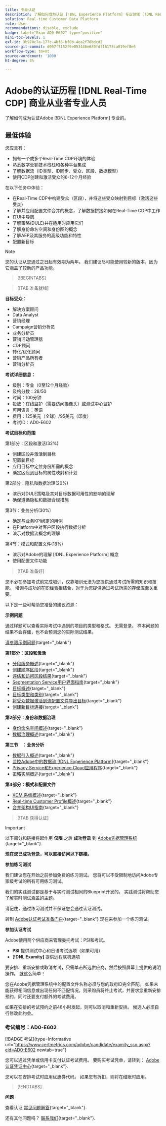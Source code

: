 ```yaml
---
title: 专业认证
description: 了解如何成为认证 [!DNL Experience Platform] 专业领域 [!DNL Real-Time Customer Data Platform]
solution: Real-time Customer Data Platform
role: User
recommendations: disable, exclude
badge: label="Exam AD0-E602" type="positive"
mini-toc-levels: 1
exl-id: 3b970c7a-177c-4bf6-bf0b-4ea2f78bdcd2
source-git-commit: d007f7152f9e053446e680fdf16175ca019ef8e6
workflow-type: tm+mt
source-wordcount: '1000'
ht-degree: 3%

---
```


# Adobe的认证历程 [!DNL Real-Time CDP] 商业从业者专业人员

了解如何成为认证Adobe [!DNL Experience Platform] 专业的。

## 最低体验

您应具有：

* 拥有一个或多个Real-Time CDP环境的体验
* 熟悉数字营销技术栈栈和各种平台集成
* 了解数据流（ID类型、ID同步、受众、区段、数据模型）
* 使用CDP创建和激活受众的6-12个月经验

在以下任务中体验：

* 在Real-Time CDP中构建受众（区段），并将这些受众映射到目标（激活这些受众）
* 了解并应用配置文件合并的概念，了解数据拼接如何在Real-Time CDP中工作
* 在UI中导航
* 了解策略(DULE)并在适用时应用它们
* 了解身份命名空间和身份图的概念
* 了解AEP及其服务的高级功能和特性
* 配置新目标

>[!NOTE]
>
>您的认证从您通过之日起有效期为两年。 我们建议尽可能使用较新的版本，因为它涵盖了较新的产品功能。

>[!BEGINTABS]

>[!TAB 准备就绪]

**目标受众：**

* 解决方案顾问
* Data Analyst
* 营销经理
* Campaign营销分析员
* 业务分析员
* 营销活动管理器
* CDP顾问
* 转化/优化顾问
* 营销产品所有者
* 营销分析员

**考试详细信息：**

* 级别：专业（0至12个月经验）
* 及格分数：28/50
* 时间：100分钟
* 投放：在线监护（需要访问摄像头）或测试中心监护
* 可用语言：英语
* 费用：125美元（全球）/95美元（印度）
* 考试ID：AD0-E602

**考试目标和范围**

第1部分：区段和激活(32%)

* 创建区段并激活到目标
* 配置新目标
* 应用目标中定位身份所需的概念
* 确定区段到目标的属性映射和计划

第2部分：隐私和数据治理(20%)

* 演示对DULE策略及其对目标数据可用性的影响的理解
* 确保遵循隐私和数据合规措施

第3节：业务分析(30%)

* 确定与业务KPI绑定的用例
* 在Platform中对客户区段执行数据分析
* 演示对数据流概念的理解

第4节：模式和配置文件(18%)

* 演示对Adobe的理解 [!DNL Experience Platform] 概念
* 使用配置文件功能

>[!TAB 准备好]

您不必在参加考试前完成培训，仅靠培训无法为您提供通过考试所需的知识和技能。 培训与成功的在职经验相结合，对于为您提供通过考试所需的存储库至关重要。

以下是一些可帮助您准备的建议资源：

**示例问题**

通过样题可以查看实际考试中遇到的项目的类型和格式。 无需登录。 样本问题的结果不会存储，也不会预测您的实际测试结果。

[请参阅示例问题](https://scorpion.caveon.com/launchpad/ad3-e602-adobe-real-time-cdp-business-practitioner-professional-sample-questions){target="_blank"}

**第1部分：区段和激活**

* [分段服务概述](https://experienceleague.adobe.com/docs/experience-platform/segmentation/home.html?lang=en){target="_blank"}
* [创建顺序区段](https://experienceleague.adobe.com/docs/platform-learn/tutorials/segments/create-sequential-segments.html?lang=en){target="_blank"}
* [评估和访问区段结果](https://experienceleague.adobe.com/docs/experience-platform/segmentation/tutorials/evaluate-a-segment.html?lang=en){target="_blank"}
* [Segmentation Service用户界面指南](https://experienceleague.adobe.com/docs/experience-platform/segmentation/ui/overview.html?lang=en#scheduled-segmentation){target="_blank"}
* [目标概述](https://experienceleague.adobe.com/docs/experience-platform/destinations/home.html?lang=en){target="_blank"}
* [目标类型和类别](https://experienceleague.adobe.com/docs/experience-platform/destinations/destination-types.html?lang=en){target="_blank"}
* [将受众数据激活到流配置文件导出目标](https://experienceleague.adobe.com/docs/experience-platform/destinations/ui/activate/activate-streaming-profile-destinations.html?lang=en){target="_blank"}
* [创建新目标连接](https://experienceleague.adobe.com/docs/experience-platform/destinations/ui/connect-destination.html?lang=en){target="_blank"}

**第2部分：身份和数据治理**

* [身份命名空间概述](https://experienceleague.adobe.com/docs/experience-platform/identity/namespaces.html?lang=zh-Hans){target="_blank"}
* [数据治理概述](https://experienceleague.adobe.com/docs/experience-platform/data-governance/home.html?lang=zh-Hans){target="_blank"}

**第三节　：业务分析**

* [数据引入概述](https://experienceleague.adobe.com/docs/experience-platform/ingestion/home.html?lang=en){target="_blank"}
* [监控Adobe中的数据流 [!DNL Experience Platform]](https://experienceleague.adobe.com/docs/platform-learn/tutorials/monitoring/data-monitoring.html?lang=en){target="_blank"}
* [Privacy Service和Experience Cloud应用程序](https://experienceleague.adobe.com/docs/experience-platform/privacy/experience-cloud-apps.html?lang=en){target="_blank"}
* [策略实施概述](https://experienceleague.adobe.com/docs/experience-platform/data-governance/enforcement/overview.html?lang=en){target="_blank"}

**第4部分：模式和配置文件**

* [XDM 系统概述](https://experienceleague.adobe.com/docs/experience-platform/xdm/home.html?lang=en){target="_blank"}
* [Real-time Customer Profile概述](https://experienceleague.adobe.com/docs/experience-platform/rtcdp/profile/profile-overview.html?lang=en){target="_blank"}
* [合并架构UI指南](https://experienceleague.adobe.com/docs/experience-platform/profile/union-schemas/union-schema.html?lang=zh-Hans?lang=cn){target="_blank"}

>[!TAB 获得认证]

>[!IMPORTANT]
>
>以下部分和链接将起作用 **仅限**  之后 **成功登录** 到 [Adobe凭据管理系统](http://www.certmetrics.com/adobe){target="_blank"}.

**现在您已成功登录，可以直接访问以下链接。**

**参加练习测试**

我们建议您在开始之前参加免费的练习测试。 您将可以不受限制地访问Adobe专家级考试的所有可用练习测试。

我们的实践测试都是基于与实时测试相同的Blueprint开发的。 实践测试将帮助您了解实时测试涵盖的主题。

请记住，通过练习测试并不保证您会通过认证测试。

转到 [Adobe认证考试准备门户](https://www.certmetrics.com/adobe/candidate/gmetrix_sso.aspx){target="_blank"} 现在来参加一个练习测试。

**参加认证考试**

Adobe使用两个供应商来管理委托考试：PSI和考试。

* **PSI** 提供测试中心和日语考试选项（如果可用）
* **[!DNL Examity]** 提供远程联机选项

要安排、重新安排或取消考试，只需单击所选供应商，然后按照屏幕上提供的说明操作。 就这么简单！

您在Adobe凭据管理系统中的配置文件名称必须与您的政府ID完全匹配。 如果未能获得相同信息或出现任何不匹配情况，则采购员将终止考试，并要求您重新安排预约，同时还要支付额外的考试费用。

如果在安排的考试预约之前48小时发起，则可以取消和重新安排。 候选人必须自行修改此约会。

### 考试编号：AD0-E602

[!BADGE 考试]{type=Informative url="https://www.certmetrics.com/adobe/candidate/examity_sso.aspx?eid=AD0-E602 newtab=true"}

您可以通过凭单或信用卡支付认证考试费用。 要购买考试凭单，请转到： [Adobe认证凭证中心](https://market.xvoucher.com/adobe/global){target="_blank"}.

您可以在安排考试时应用优惠券代码。 如果您有折扣，则将在结账时应用。

>[!ENDTABS]

**问题**

查看认证 [常见问题解答](https://experienceleague.adobe.com/docs/certification/certification/faq.html?lang=en){target="_blank"}.

还有其他问题吗？ [联系我们](mailto:certif@adobe.com){target="_blank"}.
